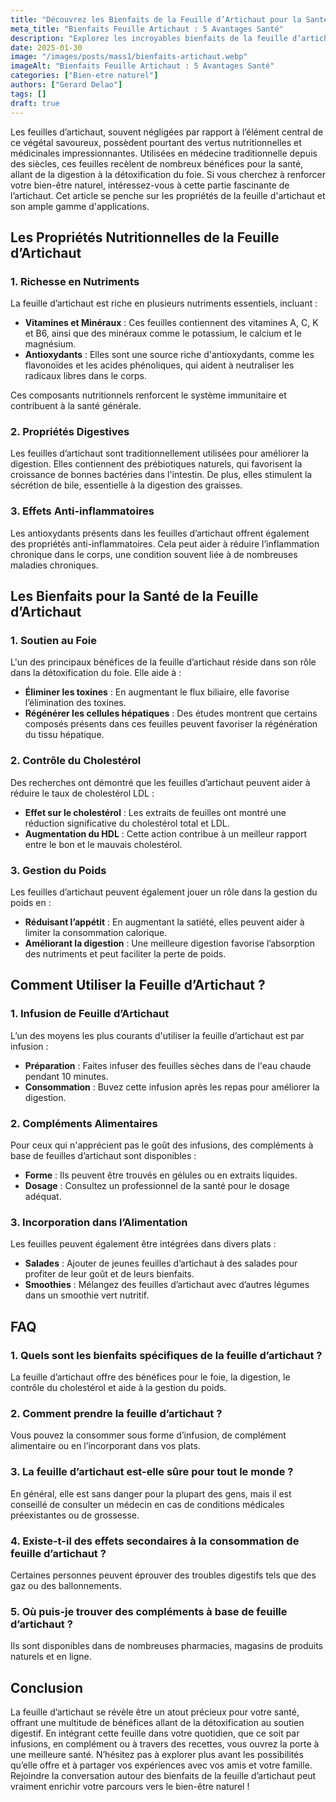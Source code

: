 ```yaml
---
title: "Découvrez les Bienfaits de la Feuille d’Artichaut pour la Santé"
meta_title: "Bienfaits Feuille Artichaut : 5 Avantages Santé"
description: "Explorez les incroyables bienfaits de la feuille d’artichaut pour votre santé. Apprenez tout sur ses propriétés médicinales et ses usages."
date: 2025-01-30
image: "/images/posts/mass1/bienfaits-artichaut.webp"
imageAlt: "Bienfaits Feuille Artichaut : 5 Avantages Santé"
categories: ["Bien-etre naturel"]
authors: ["Gerard Delao"]
tags: []
draft: true
---
```


Les feuilles d’artichaut, souvent négligées par rapport à l’élément central de ce végétal savoureux, possèdent pourtant des vertus nutritionnelles et médicinales impressionnantes. Utilisées en médecine traditionnelle depuis des siècles, ces feuilles recèlent de nombreux bénéfices pour la santé, allant de la digestion à la détoxification du foie. Si vous cherchez à renforcer votre bien-être naturel, intéressez-vous à cette partie fascinante de l’artichaut. Cet article se penche sur les propriétés de la feuille d'artichaut et son ample gamme d'applications.

## Les Propriétés Nutritionnelles de la Feuille d’Artichaut

### 1. Richesse en Nutriments

La feuille d’artichaut est riche en plusieurs nutriments essentiels, incluant :

- **Vitamines et Minéraux** : Ces feuilles contiennent des vitamines A, C, K et B6, ainsi que des minéraux comme le potassium, le calcium et le magnésium.
- **Antioxydants** : Elles sont une source riche d'antioxydants, comme les flavonoïdes et les acides phénoliques, qui aident à neutraliser les radicaux libres dans le corps.

Ces composants nutritionnels renforcent le système immunitaire et contribuent à la santé générale.

### 2. Propriétés Digestives

Les feuilles d’artichaut sont traditionnellement utilisées pour améliorer la digestion. Elles contiennent des prébiotiques naturels, qui favorisent la croissance de bonnes bactéries dans l'intestin. De plus, elles stimulent la sécrétion de bile, essentielle à la digestion des graisses.

### 3. Effets Anti-inflammatoires

Les antioxydants présents dans les feuilles d’artichaut offrent également des propriétés anti-inflammatoires. Cela peut aider à réduire l’inflammation chronique dans le corps, une condition souvent liée à de nombreuses maladies chroniques.

## Les Bienfaits pour la Santé de la Feuille d’Artichaut

### 1. Soutien au Foie

L'un des principaux bénéfices de la feuille d’artichaut réside dans son rôle dans la détoxification du foie. Elle aide à :

- **Éliminer les toxines** : En augmentant le flux biliaire, elle favorise l’élimination des toxines.
- **Régénérer les cellules hépatiques** : Des études montrent que certains composés présents dans ces feuilles peuvent favoriser la régénération du tissu hépatique.

### 2. Contrôle du Cholestérol

Des recherches ont démontré que les feuilles d’artichaut peuvent aider à réduire le taux de cholestérol LDL :

- **Effet sur le cholestérol** : Les extraits de feuilles ont montré une réduction significative du cholestérol total et LDL.
- **Augmentation du HDL** : Cette action contribue à un meilleur rapport entre le bon et le mauvais cholestérol.

### 3. Gestion du Poids

Les feuilles d’artichaut peuvent également jouer un rôle dans la gestion du poids en :

- **Réduisant l’appétit** : En augmentant la satiété, elles peuvent aider à limiter la consommation calorique.
- **Améliorant la digestion** : Une meilleure digestion favorise l’absorption des nutriments et peut faciliter la perte de poids.

## Comment Utiliser la Feuille d’Artichaut ?

### 1. Infusion de Feuille d’Artichaut

L’un des moyens les plus courants d'utiliser la feuille d’artichaut est par infusion :

- **Préparation** : Faites infuser des feuilles sèches dans de l'eau chaude pendant 10 minutes.
- **Consommation** : Buvez cette infusion après les repas pour améliorer la digestion.

### 2. Compléments Alimentaires

Pour ceux qui n'apprécient pas le goût des infusions, des compléments à base de feuilles d’artichaut sont disponibles :

- **Forme** : Ils peuvent être trouvés en gélules ou en extraits liquides.
- **Dosage** : Consultez un professionnel de la santé pour le dosage adéquat.

### 3. Incorporation dans l’Alimentation

Les feuilles peuvent également être intégrées dans divers plats :

- **Salades** : Ajouter de jeunes feuilles d’artichaut à des salades pour profiter de leur goût et de leurs bienfaits.
- **Smoothies** : Mélangez des feuilles d’artichaut avec d’autres légumes dans un smoothie vert nutritif.

## FAQ

### 1. Quels sont les bienfaits spécifiques de la feuille d’artichaut ?

La feuille d’artichaut offre des bénéfices pour le foie, la digestion, le contrôle du cholestérol et aide à la gestion du poids.

### 2. Comment prendre la feuille d’artichaut ?

Vous pouvez la consommer sous forme d’infusion, de complément alimentaire ou en l’incorporant dans vos plats.

### 3. La feuille d’artichaut est-elle sûre pour tout le monde ?

En général, elle est sans danger pour la plupart des gens, mais il est conseillé de consulter un médecin en cas de conditions médicales préexistantes ou de grossesse.

### 4. Existe-t-il des effets secondaires à la consommation de feuille d’artichaut ?

Certaines personnes peuvent éprouver des troubles digestifs tels que des gaz ou des ballonnements.

### 5. Où puis-je trouver des compléments à base de feuille d’artichaut ?

Ils sont disponibles dans de nombreuses pharmacies, magasins de produits naturels et en ligne.

## Conclusion

La feuille d’artichaut se révèle être un atout précieux pour votre santé, offrant une multitude de bénéfices allant de la détoxification au soutien digestif. En intégrant cette feuille dans votre quotidien, que ce soit par infusions, en complément ou à travers des recettes, vous ouvrez la porte à une meilleure santé. N’hésitez pas à explorer plus avant les possibilités qu’elle offre et à partager vos expériences avec vos amis et votre famille. Rejoindre la conversation autour des bienfaits de la feuille d’artichaut peut vraiment enrichir votre parcours vers le bien-être naturel !


